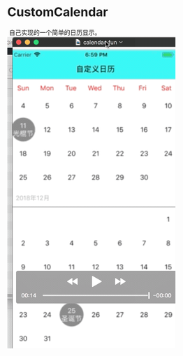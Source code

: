 # CustomCalendar
  自己实现的一个简单的日历显示。
  ![img](https://github.com/xuanyuelin/CustomCalendar/blob/master/resources/2018-04-24%2022.27.31.gif)
